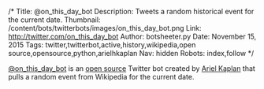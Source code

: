 /*
Title: @on_this_day_bot
Description: Tweets a random historical event for the current date.
Thumbnail: /content/bots/twitterbots/images/on_this_day_bot.png
Link: http://twitter.com/on_this_day_bot
Author: botsheeter.py
Date: November 15, 2015
Tags: twitter,twitterbot,active,history,wikipedia,open source,opensource,python,arielhkaplan
Nav: hidden
Robots: index,follow
*/

[@on_this_day_bot](https://twitter.com/on_this_day_bot) is an [open source](https://github.com/kapari/twitterbot) Twitter bot created by [Ariel Kaplan](https://twitter.com/arielhkaplan) that pulls a random event from Wikipedia for the current date.

